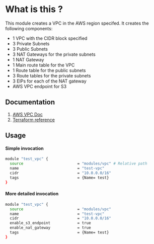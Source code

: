 
# What is this ?
This module creates a VPC in the AWS region specifed. It creates the following components:
* 1 VPC with the CIDR block specified
* 3 Private Subnets 
* 3 Public Subnets
* 3 NAT Gateways for the private subnets 
* 1 NAT Gateway
* 1 Main route table for the VPC
* 1 Route table for the public subnets
* 3 Route tables for the private subnets
* 3 EIPs for each of the NAT gateway
* AWS VPC endpoint for S3


Documentation
---
1. [AWS VPC Doc](https://docs.aws.amazon.com/vpc/latest/userguide/what-is-amazon-vpc.html)
2. [Terraform reference](https://www.terraform.io/docs/providers/aws/r/vpc.html#)

Usage
---
#### Simple invocation
```bash
module "test_vpc" {
  source                        = "modules/vpc" # Relative path
  name                          = "test-vpc"
  cidr                          = "10.0.0.0/16"
  tags                          = {Name= test}
}

```
#### More detailed invocation
```bash
module "test_vpc" {
  source                        = "modules/vpc"
  name                          = "test-vpc"
  cidr                          = "10.0.0.0/16"
  enable_s3_endpoint            = true
  enable_nat_gateway            = true
  tags                          = {Name= test}
}


```
